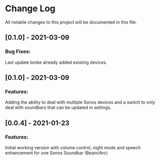 # Change Log

All notable changes to this project will be documented in this file.

## [0.1.0] - 2021-03-09

### Bug Fixes:

Last update broke already added existing devices.

## [0.1.0] - 2021-03-09

### Features:

Adding the ability to deal with multiple Sonos devices and a switch to only deal with soundbars that can be updated in settings.

## [0.0.4] - 2021-01-23

### Features:

Initial working version with volume control, night mode and speech enhancement for one Sonos Soundbar (Beam/Arc)
